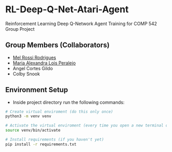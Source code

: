 # RL-Deep-Q-Net-Atari-Agent
Reinforcement Learning Deep Q-Network Agent Training for COMP 542 Group Project

## Group Members (Collaborators)
- [Mel Rossi Rodrigues](https://github.com/mel-rossi)
- [Maria Alexandra Lois Peralejo](https://github.com/MariaAlexandraPeralejo)
- Angel Cortes Gildo
- Colby Snook

## Environment Setup

- Inside project directory run the following commands:
  
```bash
# Create virtual enviroment (do this only once)
python3 -m venv venv

# Activate the virtual enviroment (every time you open a new terminal or its deactivated)
source venv/bin/activate

# Install requirements (if you haven't yet)
pip install -r requirements.txt

```
